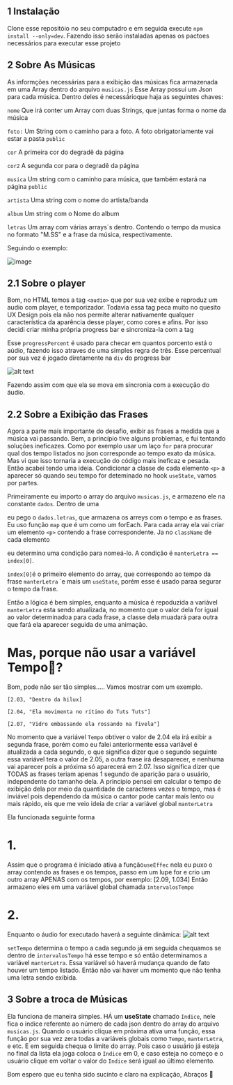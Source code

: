 ## 1 Instalação

Clone esse repositóio no seu computadro e em seguida execute ```npm install --only=dev```. Fazendo isso
serão instaladas apenas os pactoes necessários para executar esse projeto

## 2 Sobre As Músicas

As informções necessárias para a exibição das músicas fica armazenada em uma Array dentro do arquivo ```musicas.js```
Esse Array possui um Json para cada música. Dentro deles é necessárioque haja as seguintes chaves:

```nome``` Que irá conter um Array com duas Strings, que juntas forma o nome da música

```foto:``` Um String com o caminho para a foto. A foto obrigatoriamente vai estar a pasta `public` 

```cor``` A primeira cor do degradê da página

```cor2``` A segunda cor para o degradê da página

```musica``` Um string com o  caminho para música, que também estará na página `public`

```artista``` Uma string com o nome do artista/banda

```album``` Um string com o Nome do album

```letras``` Um array com várias arrays´s dentro. Contendo o tempo da musica no formato "M.SS" 
e a frase da música, respectivamente.

Seguindo o exemplo:

![image](https://github.com/vitorfail/desafio/assets/95591747/126b58f3-3b37-4932-9ad4-5bd68146907d)


## 2.1 Sobre o player

Bom, no HTML temos a tag ```<audio>``` que por sua vez exibe e reproduz um audio com player, e temporizador. 
Todavia essa tag peca muito no quesito UX Design pois ela não nos permite alterar nativamente 
qualquer característica da aparência desse player, como cores e afins. Por isso decidi criar minha própria progress bar
e sincroniza-la com a tag <audio> por meiodo evento ```audionewupdate```. Esse evento é disparado 4 vezes por segundo.  
![alt text](image.png)

Esse ```progressPercent``` é usado para checar em quantos porcento está o aúdio, fazendo isso atraves 
de uma simples regra de três. Esse percentual por sua vez é jogado diretamente na ``div`` do progress bar

![alt text](image-1.png)

Fazendo assim com que ela se mova em sincronia com a execução do áudio.

## 2.2 Sobre a Exibição das Frases

Agora a parte mais importante do desafio, exibir as frases a medida que a música vai passando.
Bem, a princípio tive alguns problemas, e fui tentando soluções ineficazes. Como por exemplo usar um laço ``for``
para procurar qual dos tempo listados no json corresponde ao tempo exato da música. Mas vi que isso tornaria 
a execução do código mais ineficaz e pesada. Então acabei tendo uma ideia. Condicionar a classe de cada elemento ``<p>``
a aparecer só quando seu tempo for deteminado no hook ``useState``, vamos por partes.

Primeiramente eu importo o array do arquivo ```musicas.js```, e armazeno ele na constante ``dados``.
Dentro de uma <div> eu pego o `dados.letras`, que armazena os arreys com o tempo 
e as frases. Eu uso função ``map`` que é um como um forEach. Para cada array ela vai criar um elemento
``<p>`` contendo a frase correspondente. Ja no ``className`` de cada elemento <p> eu determino uma condição 
para nomeá-lo. A condição é ```manterLetra == index[0]```.

```index[0]```é o primeiro elemento do array, que correspondo ao tempo da frase
```manterLetra``` ´e mais um `useState`, porém esse é usado paraa segurar o tempo da frase.

Então a lógica é bem simples, enquanto a música é repoduzida a variável ``manterLetra`` esta sendo atualizada,
no momento que o valor dela for igual ao valor determinadoa para cada frase, a classe dela muadará para
outra que fará ela aparecer seguida de uma animação. 

# Mas, porque não usar a variável Tempo🤔?

Bom, pode não ser tão simples.....
Vamos mostrar com um exemplo.

```[2.03, "Dentro da hilux]```

```[2.04, "Ela movimenta no rítimo do Tuts Tuts"]```

```[2.07, "Vidro embassando ela rossando na fivela"]```


No momento que a variável ``Tempo`` obtiver o valor de 2.04 ela irá exibir a segunda frase, 
porém como eu falei anteriormente essa variável é atualizada a cada segundo, o que significa dizer 
que o segundo seguinte essa variável tera o valor de 2.05, a outra frase irá desaparecer, e nenhuma vai aparecer
pois a próxima só aparecerá em 2.07. Isso significa dizer que TODAS as frases teriam apenas 1 segundo
de aparição para o usuário, independente do tamanho dela. 
A principio pensei em calcular o tempo de exibição dela por meio da quantidade de caracteres vezes o tempo, mas é inviável pois dependendo da música o cantor pode cantar mais lento ou mais rápido, eis que me veio ideia de criar 
a variável global ```manterLetra``` 

Ela funcionada seguinte forma

# 1.
Assim que o programa é iniciado ativa a função``useEffec`` nela eu puxo o array contendo as frases e os 
tempos, passo em um lupe for e crio um outro array APENAS com os tempos, por exemplo: [2.09, 1.034] 
Então armazeno eles em uma variável global chamada ``intervalosTempo``
# 2.
Enquanto o áudio for executado haverá a seguinte dinâmica:
![alt text](image-2.png)

``setTempo`` determina o tempo a cada segundo já em seguida chequamos se dentro de ``intervalosTempo`` há 
esse tempo e só então determinamos a variável ```manterLetra```.
Essa variável só haverá mudança quando de fato houver um tempo listado. Então não vai haver um momento 
que não tenha uma letra sendo exibida.  

## 3 Sobre a troca de Músicas

Ela funciona de maneira simples. HÁ um **useState** chamado `Indice`, nele fica o indice referente ao número de cada json dentro do array do arquivo `musicas.js`.
Quando o usuário cliqua em próxima ativa uma função, essa função por sua vez zera todas a variáveis globais como `Tempo`, `manterLetra`, e etc. E em seguida chequa o limite 
do array. Pois caso o usuário já esteja no final da lista ela joga coloca o `Indice` em 0, e caso esteja no começo e o usuário clique em voltar o valor do `Indice` será igual
ao último elemento. 

Bom espero que eu tenha sido sucinto e claro na explicação, Abraços 🖖
